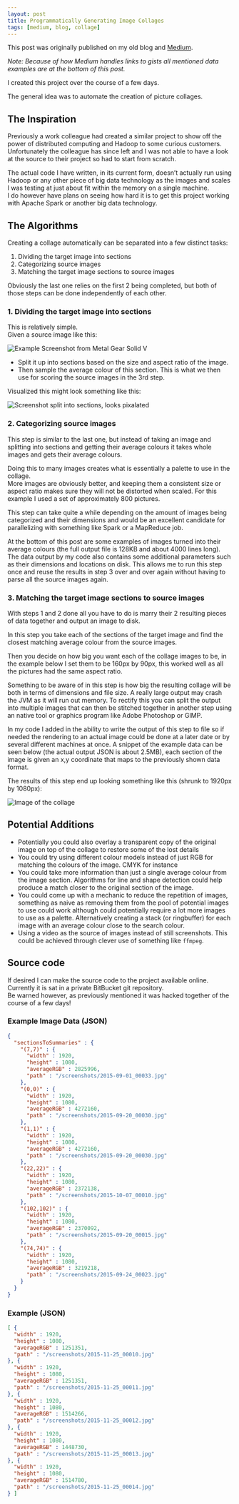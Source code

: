 ```yaml
---
layout: post
title: Programmatically Generating Image Collages
tags: [medium, blog, collage]
---
```


<p class="message">
This post was originally published on my old blog and
<a href="https://medium.com/@lyndon.armitage/programmatically-generating-image-collages-aa23ecb270ae">
Medium</a>.
</p>

_Note: Because of how Medium handles links to gists all mentioned data examples
are at the bottom of this post._

I created this project over the course of a few days.

The general idea was to automate the creation of picture collages.

## The Inspiration

Previously a work colleague had created a similar project to show off the power
of distributed computing and Hadoop to some curious customers.
Unfortunately the colleague has since left and I was not able to have a look at
the source to their project so had to start from scratch.

The actual code I have written, in its current form, doesn’t actually run using
Hadoop or any other piece of big data technology as the images and scales I was
testing at just about fit within the memory on a single machine.  
I do however have plans on seeing how hard it is to get this project working
with Apache Spark or another big data technology.

## The Algorithms

Creating a collage automatically can be separated into a few distinct tasks:

1. Dividing the target image into sections
2. Categorizing source images
3. Matching the target image sections to source images

Obviously the last one relies on the first 2 being completed, but both of those
steps can be done independently of each other.

### 1. Dividing the target image into sections

This is relatively simple.  
Given a source image like this:

<img title='This is a screenshot from the game Metal Gear Solid V: The Phantom Pain. This and many other screenshots from the game will be used as examples.' alt='Example Screenshot from Metal Gear Solid V' src='{{ "assets/medium/collage/image1.jpg" | absolute_url }}' class='blog-image' >

* Split it up into sections based on the size and aspect ratio of the image.
* Then sample the average colour of this section. This is what we then use for
  scoring the source images in the 3rd step.

Visualized this might look something like this:

<img title='Note how this is almost the equivalent of blurring or down scaling the image' alt='Screenshot split into sections, looks pixalated' src='{{ "assets/medium/collage/image2.png" | absolute_url }}' class='blog-image' >

### 2. Categorizing source images

This step is similar to the last one, but instead of taking an image and
splitting into sections and getting their average colours it takes whole
images and gets their average colours.

Doing this to many images creates what is essentially a palette to use in the
collage.  
More images are obviously better, and keeping them a consistent size or aspect
ratio makes sure they will not be distorted when scaled. For this example I
used a set of approximately 800 pictures.

This step can take quite a while depending on the amount of images being
categorized and their dimensions and would be an excellent candidate for
parallelizing with something like Spark or a MapReduce job.

At the bottom of this post are some examples of images turned into their
average colours (the full output file is 128KB and about 4000 lines long).
The data output by my code also contains some additional parameters such as
their dimensions and locations on disk. This allows me to run this step once
and reuse the results in step 3 over and over again without having to parse all
the source images again.

### 3. Matching the target image sections to source images

With steps 1 and 2 done all you have to do is marry their 2 resulting pieces of
data together and output an image to disk.

In this step you take each of the sections of the target image and find the
closest matching average colour from the source images.

Then you decide on how big you want each of the collage images to be, in the
example below I set them to be 160px by 90px, this worked well as all
the pictures had the same aspect ratio.

Something to be aware of in this step is how big the resulting collage will be
both in terms of dimensions and file size. A really large output may crash the
JVM as it will run out memory. To rectify this you can split the output into
multiple images that can then be stitched together in another step using an
native tool or graphics program like Adobe Photoshop or GIMP.

In my code I added in the ability to write the output of this step to file so
if needed the rendering to an actual image could be done at a later date or by
several different machines at once. A snippet of the example data can be seen
below (the actual output JSON is about 2.5MB), each section of the image is
given an x,y coordinate that maps to the previously shown data format.

The results of this step end up looking something like this (shrunk to 1920px
by 1080px):

<img title='There was a larger version of this image that has not been hosted' alt='Image of the collage' src='{{ "assets/medium/collage/image3.png" | absolute_url }}' class='blog-image' >

## Potential Additions

* Potentially you could also overlay a transparent copy of the original image
  on top of the collage to restore some of the lost details
* You could try using different colour models instead of just RGB for matching
  the colours of the image. CMYK for instance
* You could take more information than just a single average colour from the
  image section. Algorithms for line and shape detection could help produce a
  match closer to the original section of the image.
* You could come up with a mechanic to reduce the repetition of images,
  something as naive as removing them from the pool of potential images to use
  could work although could potentially require a lot more images to use as a
  palette. Alternatively creating a stack (or ringbuffer) for each image with
  an average colour close to the search colour.
* Using a video as the source of images instead of still screenshots.
  This could be achieved through clever use of something like `ffmpeg`.

## Source code

If desired I can make the source code to the project available online.
Currently it is sat in a private BitBucket git repository.  
Be warned however, as previously mentioned it was hacked together of the
course of a few days!

### Example Image Data (JSON)

```json
{
  "sectionsToSummaries" : {
    "(7,7)" : {
      "width" : 1920,
      "height" : 1080,
      "averageRGB" : 2825996,
      "path" : "/screenshots/2015-09-01_00033.jpg"
    },
    "(0,0)" : {
      "width" : 1920,
      "height" : 1080,
      "averageRGB" : 4272160,
      "path" : "/screenshots/2015-09-20_00030.jpg"
    },
    "(1,1)" : {
      "width" : 1920,
      "height" : 1080,
      "averageRGB" : 4272160,
      "path" : "/screenshots/2015-09-20_00030.jpg"
    },
    "(22,22)" : {
      "width" : 1920,
      "height" : 1080,
      "averageRGB" : 2372138,
      "path" : "/screenshots/2015-10-07_00010.jpg"
    },
    "(102,102)" : {
      "width" : 1920,
      "height" : 1080,
      "averageRGB" : 2370092,
      "path" : "/screenshots/2015-09-20_00015.jpg"
    },
    "(74,74)" : {
      "width" : 1920,
      "height" : 1080,
      "averageRGB" : 3219218,
      "path" : "/screenshots/2015-09-24_00023.jpg"
    }
  }
}
```

### Example (JSON)

```json
[ {
  "width" : 1920,
  "height" : 1080,
  "averageRGB" : 1251351,
  "path" : "/screenshots/2015-11-25_00010.jpg"
}, {
  "width" : 1920,
  "height" : 1080,
  "averageRGB" : 1251351,
  "path" : "/screenshots/2015-11-25_00011.jpg"
}, {
  "width" : 1920,
  "height" : 1080,
  "averageRGB" : 1514266,
  "path" : "/screenshots/2015-11-25_00012.jpg"
}, {
  "width" : 1920,
  "height" : 1080,
  "averageRGB" : 1448730,
  "path" : "/screenshots/2015-11-25_00013.jpg"
}, {
  "width" : 1920,
  "height" : 1080,
  "averageRGB" : 1514780,
  "path" : "/screenshots/2015-11-25_00014.jpg"
} ]
```
